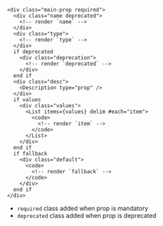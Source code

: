 
```svelte label="markup/css structure"
<div class="main-prop required">
  <div class="name deprecated">
    <!-- render `name` -->
  </div>
  <div class="type">
    <!-- render `type` -->
  </div>
  if deprecated
    <div class="deprecation">
      <!-- render `deprecated` -->
    </div>
  end if
  <div class="desc">
    <Description type="prop" />
  </div>
  if values
    <div class="values">
      <List items={values} delim #each="item">
        <code>
          <!-- render `item` -->
        </code>
      </List>
    </div>
  end if
  if fallback
    <div class="default">
      <code>
        <!-- render `fallback` -->
      </code>
    </div>
  end if
</div>
```

- `required` class added when prop is mandatory
- `deprecated` class added when prop is deprecated
